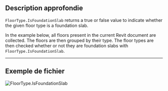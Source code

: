 ## Description approfondie
`FloorType.IsFoundationSlab` returns a true or false value to indicate whether the given floor type is a foundation slab.

In the example below, all floors present in the current Revit document are collected. The floors are then grouped by their type. The floor types are then checked whether or not they are foundation slabs with `FloorType.IsFoundationSlab`.
___
## Exemple de fichier

![FloorType.IsFoundationSlab](./Revit.Elements.FloorType.IsFoundationSlab_img.jpg)
